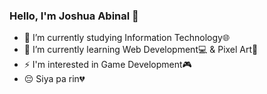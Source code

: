 ### Hello, I'm Joshua Abinal 👋

- 🔭 I’m currently studying Information Technology🌐
- 🌱 I’m currently learning Web Development💻 & Pixel Art👾
- ⚡ I'm interested in Game Development🎮
- 😔 Siya pa rin💔
